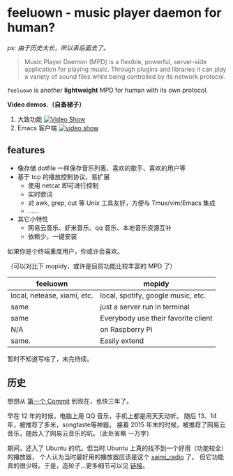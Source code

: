 # feeluown - music player daemon for human?
_ps: 由于历史太长，所以丢后面去了。_

> Music Player Daemon (MPD) is a flexible, powerful, server-side
application for playing music. Through plugins and libraries it can
play a variety of sound files while being controlled by its network protocol.

`feeluown` is another **lightweight** MPD for human with its own protocol.

**Video demos.（自备梯子）**

1. 大致功能
[![Video Show](http://img.youtube.com/vi/-JFXo0J5D9E/0.jpg)](https://youtu.be/-JFXo0J5D9E)
2. Emacs 客户端
[![video show](http://img.youtube.com/vi/k1C0gCUiJqE/0.jpg)](https://youtu.be/k1C0gCUiJqE)

## features
- 像存储 dotfile 一样保存音乐列表、喜欢的歌手、喜欢的用户等
- 基于 tcp 的播放控制协议，易扩展
  - 使用 netcat 即可进行控制
  - 实时歌词
  - 对 awk, grep, cut 等 Unix 工具友好，方便与 Tmux/vim/Emacs 集成
  - ……
- 其它小特性
  - 网易云音乐、虾米音乐、qq 音乐、本地音乐资源互补
  - 依赖少，一键安装

如果你是个终端重度用户，你或许会喜欢。

（可以对比下 mopidy，或许是目前功能比较丰富的 MPD 了）

| feeluown                    | mopidy                              |
| --------                    | ------                              |
| local, netease, xiami, etc. | local, spotify, google music, etc.  |
| same                        | just a server run in terminal       |
| same                        | Everybody use their favorite client |
| N/A                         | on Raspberry Pi                     |
| same.                       | Easily extend                       |

暂时不知道写啥了，未完待续。




## 历史
想想从 [第一个 Commit](https://gitee.com/zjuysw/NetEaseMusic/commits/90347dfae21c733ddda03662c532bdd152026651)
到现在，也快三年了。

早在 12 年的时候，电脑上用 QQ 音乐，手机上都是用天天动听。
随后 13、14 年，被推荐了多米，songtaste等神器。
接着 2015 年末的时候，被推荐了网易云音乐，随后入了网易云音乐的坑。（此处省略 一万字）

期间，还入了 Ubuntu 的坑。但当时 Ubuntu 上真的找不到一个好用（功能较全）的播放器，
个人认为当时最好用的播放器应该是这个 [xaimi_radio](https://site.douban.com/154202/widget/notes/7942570/note/222709632/) 了。
但它功能真的很少呀。于是，造轮子...更多细节可以见 [链接](https://github.com/cosven/cosven.github.io/issues/41#issue-177624625)。

